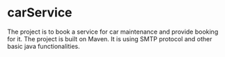 # carService
The project is to book a service for car maintenance and provide booking for it. The project is built on Maven. It is using SMTP protocol and other basic java functionalities.
